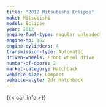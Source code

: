 ```yaml
---
title: "2012 Mitsubishi Eclipse"
make: Mitsubishi
model: Eclipse
year: 2012
engine-fuel-type: regular unleaded
engine-hp: 162
engine-cylinders: 4
transmission-type: Automatic
driven-wheels: Front wheel drive
number-of-doors: 2
market-category: Hatchback
vehicle-size: Compact
vehicle-style: 2dr Hatchback
---
```


{{< car_info >}}
